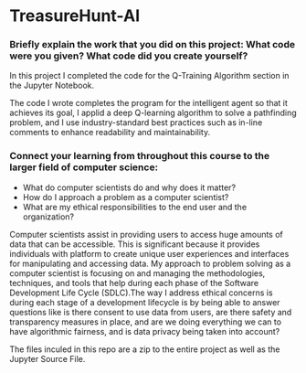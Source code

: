 # TreasureHunt-AI

### Briefly explain the work that you did on this project: What code were you given? What code did you create yourself?

In this project I completed the code for the Q-Training Algorithm section in the Jupyter Notebook. 

The code I wrote completes the program for the intelligent agent so that it achieves its goal, I applid a deep Q-learning algorithm to solve a pathfinding problem, and I use industry-standard best practices such as in-line comments to enhance readability and maintainability.


### Connect your learning from throughout this course to the larger field of computer science:
- What do computer scientists do and why does it matter?
- How do I approach a problem as a computer scientist?
- What are my ethical responsibilities to the end user and the organization?

Computer scientists assist in providing users to access huge amounts of data that can be accessible. This is significant because it provides individuals with platform to create unique user experiences and interfaces for manipulating and accessing data. My approach to problem solving as a computer scientist is focusing on and managing the methodologies, techniques, and tools that help during each phase of the Software Development Life Cycle (SDLC).The way I address ethical concerns is during each stage of a development lifecycle is by being able to answer questions like is there consent to use data from users, are there safety and transparency measures in place, and are we doing everything we can to have algorithmic fairness, and is data privacy being taken into account?


The files inculed in this repo are a zip to the entire project as well as the Jupyter Source File.
